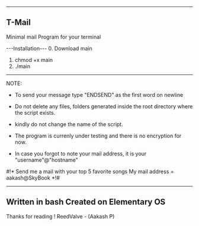 -------
T-Mail 
-------
Minimal mail Program for your terminal

---Installation---
0. Download main
1. chmod +x main
2. ./main

------------------

NOTE: 

* To send your message type "ENDSEND" as the first word on newline

* Do not delete any files, folders generated inside the root directory where 
  the script exists.

* kindly do not change the name of the script.

* The program is currenly under testing and there is no encryption for now.

* In case you forgot to note your mail address, it is your "username"@"hostname"

#!*
    Send me a mail with your top 5 favorite songs
    My mail address = aakash@SkyBook
*!# 

-------------------------
Written in bash
Created on Elementary OS
-------------------------

Thanks for reading !
ReedValve - (Aakash P)
